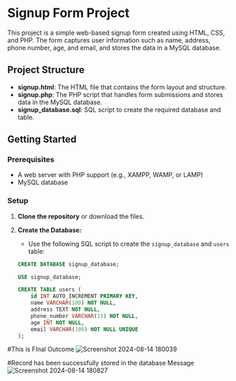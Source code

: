 # Signup Form Project

This project is a simple web-based signup form created using HTML, CSS, and PHP. The form captures user information such as name, address, phone number, age, and email, and stores the data in a MySQL database.

## Project Structure

- **signup.html**: The HTML file that contains the form layout and structure.
- **signup.php**: The PHP script that handles form submissions and stores data in the MySQL database.
- **signup_database.sql**: SQL script to create the required database and table.

## Getting Started

### Prerequisites

- A web server with PHP support (e.g., XAMPP, WAMP, or LAMP)
- MySQL database

### Setup

1. **Clone the repository** or download the files.

2. **Create the Database:**
   - Use the following SQL script to create the `signup_database` and `users` table:
   ```sql
   CREATE DATABASE signup_database;

   USE signup_database;

   CREATE TABLE users (
       id INT AUTO_INCREMENT PRIMARY KEY,
       name VARCHAR(100) NOT NULL,
       address TEXT NOT NULL,
       phone_number VARCHAR(15) NOT NULL,
       age INT NOT NULL,
       email VARCHAR(100) NOT NULL UNIQUE
   );


#This is FInal Outcome 
![Screenshot 2024-08-14 180039](https://github.com/user-attachments/assets/6b623ec8-176a-4fdb-bc65-57fadfd9d4bc)

#Record has been successfully stored in the database Message
![Screenshot 2024-08-14 180827](https://github.com/user-attachments/assets/a9159e0d-0927-4d38-bb9b-bc7e0e80a2d2)

